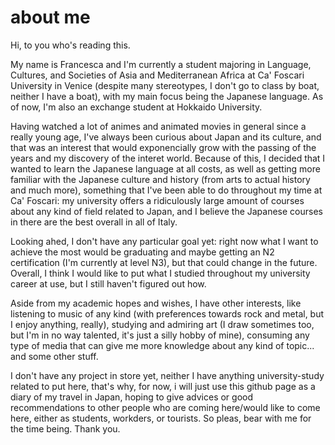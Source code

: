 # about me #

Hi, to you who's reading this.

My name is Francesca and I'm currently a student majoring in Language, Cultures, and Societies of Asia and Mediterranean Africa at Ca' Foscari University in Venice (despite many stereotypes, I don't go to class by boat, neither I have a boat), with my main focus being the Japanese language. 
As of now, I'm also an exchange student at Hokkaido University. 

Having watched a lot of animes and animated movies in general since a really young age, I've always been curious about Japan and its culture, and that was an interest that would exponencially grow with the passing of the years and my discovery of the interet world. 
Because of this, I decided that I wanted to learn the Japanese language at all costs, as well as getting more familiar with the Japanese culture and history (from arts to actual history and much more), something that I've been able to do throughout my time at Ca' Foscari: my university offers a ridiculously large amount of courses about any kind of field related to Japan, and I believe the Japanese courses in there are the best overall in all of Italy. 

Looking ahed, I don't have any particular goal yet: right now what I want to achieve the most would be graduating and maybe getting an N2 certification (I'm currently at level N3), but that could change in the future. Overall, I think I would like to put what I studied throughout my university career at use, but I still haven't figured out how. 

Aside from my academic hopes and wishes, I have other interests, like listening to music of any kind (with preferences towards rock and metal, but I enjoy anything, really), studying and admiring art (I draw sometimes too, but I'm in no way talented, it's just a silly hobby of mine), consuming any type of media that can give me more knowledge about any kind of topic... and some other stuff. 

I don't have any project in store yet, neither I have anything university-study related to put here, that's why, for now, i will just use this github page as a diary of my travel in Japan, hoping to give advices or good recommendations to other people who are coming here/would like to come here, either as students, workders, or tourists. 
So pleas, bear with me for the time being.
Thank you. 















